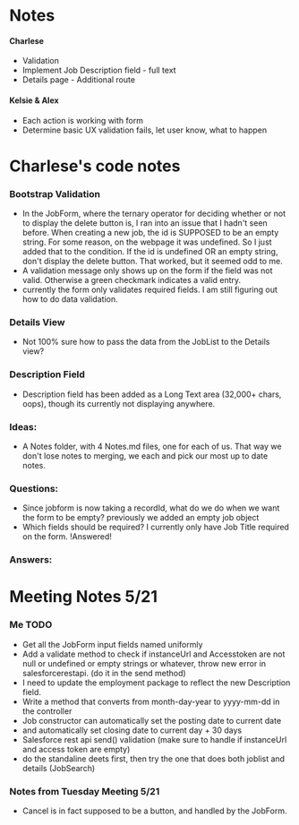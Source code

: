 # Notes

#### Charlese
* Validation
* Implement Job Description field - full text
* Details page - Additional route

#### Kelsie & Alex
* Each action is working with form
* Determine basic UX validation fails, let user know, what to happen



# Charlese's code notes

### Bootstrap Validation
* In the JobForm, where the ternary operator for deciding whether or not to display the delete button is, I ran into an issue that I hadn't seen before. When creating a new job, the id is SUPPOSED to be an empty string. For some reason, on the webpage it was undefined. So I just added that to the condition. If the id is undefined OR an empty string, don't display the delete button. That worked, but it seemed odd to me.
* A validation message only shows up on the form if the field was not valid. Otherwise a green checkmark indicates a valid entry.
* currently the form only validates required fields. I am still figuring out how to do data validation.

### Details View
* Not 100% sure how to pass the data from the JobList to the Details view?

### Description Field
* Description field has been added as a Long Text area (32,000+ chars, oops), though its currently not displaying anywhere.

### Ideas:
* A Notes folder, with 4 Notes.md files, one for each of us. That way we don't lose notes to merging, we each and pick our most up to date notes.

### Questions:
* Since jobform is now taking a recordId, what do we do when we want the form to be empty? previously we added an empty job object 
* Which fields should be required? I currently only have Job Title required on the form. !Answered!

### Answers:


# Meeting Notes 5/21
### Me TODO
* Get all the JobForm input fields named uniformly 
* Add a validate method to check if instanceUrl and Accesstoken are not null or undefined or empty strings or whatever, throw new error   in salesforcerestapi. (do it in the send method)
* I need to update the employment package to reflect the new Description field.
* Write a method that converts from month-day-year to yyyy-mm-dd in the controller
* Job constructor can automatically set the posting date to current date 
* and automatically set closing date to current day + 30 days
* Salesforce rest api send() validation (make sure to handle if instanceUrl and access token are empty)
* do the standaline deets first, then try the one that does both joblist and details (JobSearch)


### Notes from Tuesday Meeting 5/21
* Cancel is in fact supposed to be a button, and handled by the JobForm.
